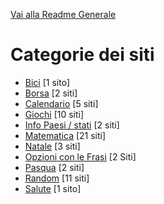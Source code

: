 [Vai alla Readme Generale](../Readme.md)

# Categorie dei siti

- [Bici](https://github.com/NicoMaker/Giri-in-bici) [1 sito]
- [Borsa](Borsa/Readme.md) [2 siti]
- [Calendario](Calendario/Readme.md) [5 siti]
- [Giochi](Giochi/Readme.md) [10 siti]
- [Info Paesi / stati](Info_Paesi_Stati/Readme.md) [2 siti]
- [Matematica](Matematica/Readme.md) [21 siti]
- [Natale](Natale/Readme.md) [3 siti]
- [Opzioni con le Frasi](Opzioni_Con_Le_Frasi/Readme.md)  [2 Siti]
- [Pasqua](Pasqua/Readme.md) [2 siti]
- [Random](Random/Readme.md) [11 siti]
- [Salute](Salute/Readme.md) [1 sito]